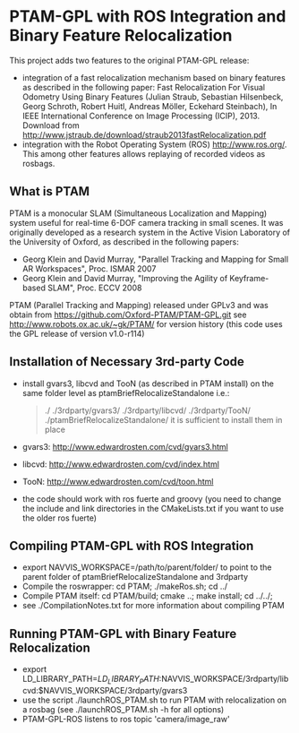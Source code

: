 PTAM-GPL with ROS Integration and Binary Feature Relocalization
===============================================================

This project adds two features to the original PTAM-GPL release:
- integration of a fast relocalization mechanism based on binary features as described in the following paper:
  Fast Relocalization For Visual Odometry Using Binary Features (Julian Straub, Sebastian Hilsenbeck, Georg Schroth, Robert Huitl, Andreas Möller, Eckehard Steinbach), In IEEE International Conference on Image Processing (ICIP), 2013. 
  Download from http://www.jstraub.de/download/straub2013fastRelocalization.pdf
- integration with the Robot Operating System (ROS) http://www.ros.org/. This among other features allows replaying of recorded videos as rosbags.

What is PTAM
------------

PTAM is a monocular SLAM (Simultaneous Localization and Mapping) system useful for real-time
6-DOF camera tracking in small scenes. It was originally developed as a research system in the Active 
Vision Laboratory of the University of Oxford, as described in the following papers:

- Georg Klein and David Murray, "Parallel Tracking and Mapping for Small AR Workspaces", Proc. ISMAR 2007
- Georg Klein and David Murray, "Improving the Agility of Keyframe-based SLAM", Proc. ECCV 2008

PTAM (Parallel Tracking and Mapping) released under GPLv3 and was obtain from https://github.com/Oxford-PTAM/PTAM-GPL.git
see http://www.robots.ox.ac.uk/~gk/PTAM/ for version history (this code uses the GPL release of version v1.0-r114)


Installation of Necessary 3rd-party Code
----------------------------------------

- install gvars3, libcvd and TooN (as described in PTAM install) on the same folder level as ptamBriefRelocalizeStandalone i.e.:

  > ./
  > ./3rdparty/gvars3/
  > ./3rdparty/libcvd/
  > ./3rdparty/TooN/
  > ./ptamBriefRelocalizeStandalone/
  > it is sufficient to install them in place

- gvars3: http://www.edwardrosten.com/cvd/gvars3.html
- libcvd: http://www.edwardrosten.com/cvd/index.html
- TooN: http://www.edwardrosten.com/cvd/toon.html

- the code should work with ros fuerte and groovy (you need to change the include and link directories in the CMakeLists.txt if you want to use the older ros fuerte)

Compiling PTAM-GPL with ROS Integration
---------------------------------------

- export NAVVIS_WORKSPACE=/path/to/parent/folder/ to point to the parent folder of ptamBriefRelocalizeStandalone and 3rdparty
- Compile the roswrapper: cd PTAM; ./makeRos.sh; cd ../
- Compile PTAM itself: cd PTAM/build; cmake ..; make install; cd ../../;
- see ./CompilationNotes.txt for more information about compiling PTAM

Running PTAM-GPL with Binary Feature Relocalization
---------------------------------------------------

- export LD_LIBRARY_PATH=$LD_LIBRARY_PATH:$NAVVIS_WORKSPACE/3rdparty/libcvd:$NAVVIS_WORKSPACE/3rdparty/gvars3
- use the script ./launchROS_PTAM.sh to run PTAM with relocalization on a rosbag (see ./launchROS_PTAM.sh -h for all options)
- PTAM-GPL-ROS listens to ros topic 'camera/image_raw'



